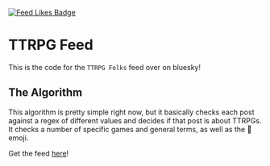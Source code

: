 [![Feed Likes Badge](https://bsky-feed-badge.vercel.app/api?feed=at://did:plc:iuk433sj23ncu2oo2pfnw7fw/app.bsky.feed.generator/aaabotewjkiv4&badgeType=likes)](https://bsky.app/profile/did:plc:iuk433sj23ncu2oo2pfnw7fw/feed/aaabotewjkiv4)

# TTRPG Feed

This is the code for the `TTRPG Folks` feed over on bluesky!

## The Algorithm

This algorithm is pretty simple right now, but it basically checks each post against a regex of different values and decides if that post is about TTRPGs. It checks a number of specific games and general terms, as well as the 🎲 emoji.

Get the feed [here](https://bsky.app/profile/did:plc:iuk433sj23ncu2oo2pfnw7fw/feed/aaabotewjkiv4)!

<!-- readme: contributors -start -->
<!-- readme: contributors -end -->
